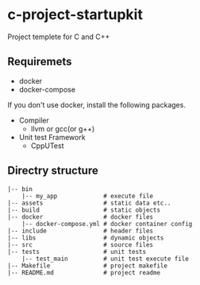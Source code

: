 # c-project-startupkit
Project templete for C and C++

## Requiremets
- docker
- docker-compose

If you don't use docker, install the following packages.  
- Compiler
    - llvm or gcc(or g++)
- Unit test Framework
    - CppUTest

## Directry structure
```
|-- bin
    |-- my_app             # execute file
|-- assets                 # static data etc..
|-- build                  # static objects
|-- docker                 # docker files
    |-- docker-compose.yml # docker container config
|-- include                # header files
|-- libs                   # dynamic objects
|-- src                    # source files
|-- tests                  # unit tests
    |-- test_main          # unit test execute file
|-- Makefile               # project makefile
|-- README.md              # project readme
```
